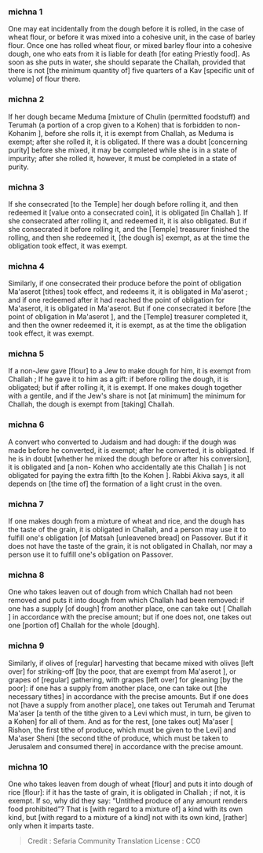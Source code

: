 
### michna 1
One may eat incidentally from the dough before it is rolled, in the case of wheat flour, or before it was mixed into a cohesive unit, in the case of barley flour. Once one has rolled wheat flour, or mixed barley flour into a cohesive dough, one who eats from it is liable for death [for eating Priestly food]. As soon as she puts in water, she should separate the Challah, provided that there is not [the minimum quantity of] five quarters of a Kav [specific unit of volume] of flour there.

### michna 2
If her dough became Meduma [mixture of Chulin (permitted foodstuff) and Terumah (a portion of a crop given to a Kohen) that is forbidden to non- Kohanim ], before she rolls it, it is exempt from Challah, as Meduma is exempt; after she rolled it, it is obligated. If there was a doubt [concerning purity] before she mixed, it may be completed while she is in a state of impurity; after she rolled it, however, it must be completed in a state of purity.

### michna 3
If she consecrated [to the Temple] her dough before rolling it, and then redeemed it [value onto a consecrated coin], it is obligated [in Challah ]. If she consecrated after rolling it, and redeemed it, it is also obligated. But if she consecrated it before rolling it, and the [Temple] treasurer finished the rolling, and then she redeemed it, [the dough is] exempt, as at the time the obligation took effect, it was exempt.

### michna 4
Similarly, if one consecrated their produce before the point of obligation Ma'aserot [tithes] took effect, and redeems it, it is obligated in Ma'aserot ; and if one redeemed after it had reached the point of obligation for Ma'aserot, it is obligated in Ma'aserot. But if one consecrated it before [the point of obligation in Ma'aserot ], and the [Temple] treasurer completed it, and then the owner redeemed it, it is exempt, as at the time the obligation took effect, it was exempt.

### michna 5
If a non-Jew gave [flour] to a Jew to make dough for him, it is exempt from Challah ; If he gave it to him as a gift: if before rolling the dough, it is obligated; but if after rolling it, it is exempt. If one makes dough together with a gentile, and if the Jew's share is not [at minimum] the minimum for Challah, the dough is exempt from [taking] Challah.

### michna 6
A convert who converted to Judaism and had dough: if the dough was made before he converted, it is exempt; after he converted, it is obligated. If he is in doubt [whether he mixed the dough before or after his conversion], it is obligated and [a non- Kohen who accidentally ate this Challah ] is not obligated for paying the extra fifth [to the Kohen ]. Rabbi Akiva says, it all depends on [the time of] the formation of a light crust in the oven.

### michna 7
If one makes dough from a mixture of wheat and rice, and the dough has the taste of the grain, it is obligated in Challah, and a person may use it to fulfill one's obligation [of Matsah [unleavened bread] on Passover. But if it does not have the taste of the grain, it is not obligated in Challah, nor may a person use it to fulfill one's obligation on Passover.

### michna 8
One who takes leaven out of dough from which Challah had not been removed and puts it into dough from which Challah had been removed: if one has a supply [of dough] from another place, one can take out [ Challah ] in accordance with the precise amount; but if one does not, one takes out one [portion of] Challah for the whole [dough].

### michna 9
Similarly, if olives of [regular] harvesting that became mixed with olives [left over] for striking-off [by the poor, that are exempt from Ma'aserot ], or grapes of [regular] gathering, with grapes [left over] for gleaning [by the poor]: if one has a supply from another place, one can take out [the necessary tithes] in accordance with the precise amounts. But if one does not [have a supply from another place], one takes out Terumah and Terumat Ma'aser [a tenth of the tithe given to a Levi which must, in turn, be given to a Kohen] for all of them. And as for the rest, [one takes out] Ma'aser [ Rishon, the first tithe of produce, which must be given to the Levi] and Ma'aser Sheni [the second tithe of produce, which must be taken to Jerusalem and consumed there] in accordance with the precise amount.

### michna 10
One who takes leaven from dough of wheat [flour] and puts it into dough of rice [flour]: if it has the taste of grain, it is obligated in Challah ; if not, it is exempt. If so, why did they say: “Untithed produce of any amount renders food prohibited”? That is [with regard to a mixture of] a kind with its own kind, but [with regard to a mixture of a kind] not with its own kind, [rather] only when it imparts taste.

>Credit : Sefaria Community Translation
>License : CC0